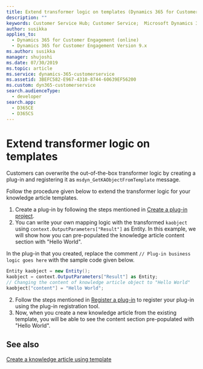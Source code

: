 ```yaml
---
title: Extend transformer logic on templates (Dynamics 365 for Customer Service) | MicrosoftDocs
description: ""
keywords: Customer Service Hub; Customer Service;  Microsoft Dynamics 365 for Customer Engagement;
author: susikka
applies_to: 
  - Dynamics 365 for Customer Engagement (online)
  - Dynamics 365 for Customer Engagement Version 9.x
ms.author: susikka
manager: shujoshi
ms.date: 07/30/2019
ms.topic: article
ms.service: dynamics-365-customerservice
ms.assetid: 3BEFC582-E967-4310-8744-60639EF56200
ms.custom: dyn365-customerservice
search.audienceType: 
  - developer
search.app: 
  - D365CE
  - D365CS
---
```

# Extend transformer logic on templates

Customers can overwrite the out-of-the-box transformer logic by creating a plug-in and registering it as `msdyn_GetKAObjectFromTemplate` message.

Follow the procedure given below to extend the transformer logic for your knowledge article templates.

1. Create a plug-in by following the steps mentioned in [Create a plug-in project](/powerapps/developer/common-data-service/tutorial-write-plug-in#BKMK_create).
2. You can write your own mapping logic with the transformed `kaobject` using `context.OutputParameters["Result"]` as Entity. In this example, we will show how you can pre-populated the knowledge article content section with "Hello World".

In the plug-in that you created, replace the comment `// Plug-in business logic goes here` with the sample code given below.

```csharp
Entity kaobject = new Entity();
kaobject = context.OutputParameters["Result"] as Entity;
// Changing the content of knowledge article object to "Hello World"
kaobject["content"] = "Hello World";
```

2. Follow the steps mentioned in [Register a plug-in](/powerapps/developer/common-data-service/tutorial-write-plug-in#BKMK_register) to register your plug-in using the plug-in registration tool.
3. Now, when you create a new knowledge article from the existing template, you will be able to see the content section pre-populated with "Hello World".

## See also

[Create a knowledge article using template](create-knowledge-article-using-template.md)